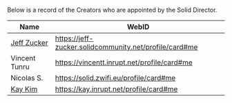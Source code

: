 Below is a record of the Creators who are appointed by the Solid Director.

| Name      | WebID      |
| --------- | ---------- |
| [Jeff Zucker](https://github.com/jeff-zucker) | https://jeff-zucker.solidcommunity.net/profile/card#me |
| Vincent Tunru | https://vincentt.inrupt.net/profile/card#me |
| Nicolas S. | https://solid.zwifi.eu/profile/card#me |
| [Kay Kim](https://github.com/kay-kim) | https://kay.inrupt.net/profile/card#me |

